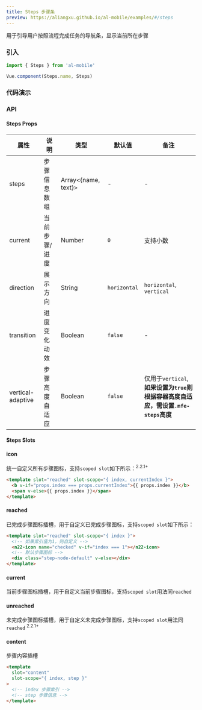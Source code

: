 ```yaml
---
title: Steps 步骤条
preview: https://aliangxu.github.io/al-mobile/examples/#/steps
---
```


用于引导用户按照流程完成任务的导航条，显示当前所在步骤

### 引入

```javascript
import { Steps } from 'al-mobile'

Vue.component(Steps.name, Steps)
```

### 代码演示
<!-- DEMO -->

### API

#### Steps Props
| 属性 | 说明 | 类型 | 默认值 | 备注 |
|----|-----|------|------|------|
|steps|步骤信息数组|Array<{name, text}>|-|-|
|current|当前步骤/进度|Number|`0`| 支持小数 |
|direction|展示方向|String|`horizontal`|`horizontal`, `vertical`|
|transition|进度变化动效|Boolean|`false`|-|
|vertical-adaptive|步骤高度自适应|Boolean|`false`|仅用于`vertical`, **如果设置为`true`则根据容器高度自适应，需设置`.mfe-steps`高度**|


#### Steps Slots

#### icon

统一自定义所有步骤图标，支持`scoped slot`如下所示：<sup class="version-after">2.2.1+</sup>

```html
<template slot="reached" slot-scope="{ index, currentIndex }">
  <b v-if="props.index === props.currentIndex">{{ props.index }}</b>
  <span v-else>{{ props.index }}</span>
</template>
```

#### reached

已完成步骤图标插槽，用于自定义已完成步骤图标，支持`scoped slot`如下所示：

```html
<template slot="reached" slot-scope="{ index }">
  <!-- 如果索引值为1，则自定义 -->
  <n22-icon name="checked" v-if="index === 1"></n22-icon>
  <!-- 默认步骤图标 -->
  <div class="step-node-default" v-else></div>
</template>
```

#### current

当前步骤图标插槽，用于自定义当前步骤图标，支持`scoped slot`用法同`reached`

#### unreached

未完成步骤图标插槽，用于自定义未完成步骤图标，支持`scoped slot`用法同`reached` <sup class="version-after">2.2.1+</sup>

#### content

步骤内容插槽

```html
<template
  slot="content"
  slot-scope="{ index, step }"
>
  <!-- index 步骤索引 -->
  <!-- step 步骤信息 -->
</template>
```